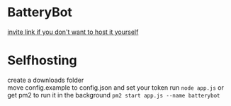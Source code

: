 # BatteryBot

[invite link if you don't want to host it yourself](https://discordapp.com/api/oauth2/authorize?client_id=422059994637271050&permissions=8&scope=bot)


# Selfhosting

create a downloads folder<br>
move config.example to config.json and set your token
run `node app.js` or get pm2 to run it in the background `pm2 start app.js --name batterybot`